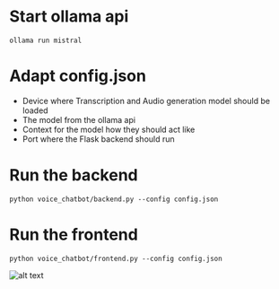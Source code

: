 # Start ollama api
```ollama run mistral```

# Adapt config.json
- Device where Transcription and Audio generation model should be loaded
- The model from the ollama api
- Context for the model how they should act like
- Port where the Flask backend should run

# Run the backend
```python voice_chatbot/backend.py --config config.json```

# Run the frontend
```python voice_chatbot/frontend.py --config config.json```


![alt text](img/frontend.png)
